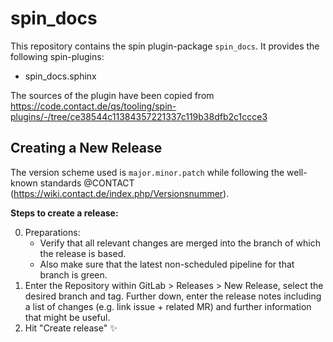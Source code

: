# spin_docs

This repository contains the spin plugin-package `spin_docs`. It provides the
following spin-plugins:

-   spin_docs.sphinx

The sources of the plugin have been copied from
https://code.contact.de/qs/tooling/spin-plugins/-/tree/ce38544c11384357221337c119b38dfb2c1ccce3

## Creating a New Release

The version scheme used is `major.minor.patch` while following the well-known
standards @CONTACT (https://wiki.contact.de/index.php/Versionsnummer).

**Steps to create a release:**

0. Preparations:
    - Verify that all relevant changes are merged into the branch of which the
      release is based.
    - Also make sure that the latest non-scheduled pipeline for that branch is
      green.
1. Enter the Repository within GitLab > Releases > New Release, select the
   desired branch and tag. Further down, enter the release notes including a
   list of changes (e.g. link issue + related MR) and further information that
   might be useful.
2. Hit "Create release" ✨
